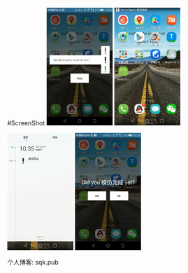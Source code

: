 #ScreenShot
<img src="./screenshots/5.jpg" width="30%" height="30%">
<img src="./screenshots/6.jpg" width="30%" height="30%">

<img src="./screenshots/7.jpg" width="30%" height="30%">
<img src="./screenshots/8.jpg" width="30%" height="30%">

个人博客: sqk.pub
